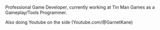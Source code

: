 Professional Game Developer, currently working at Tin Man Games as a Gameplay/Tools Programmer.

Also doing Youtube on the side (Youtube.com/@GarnetKane) 
